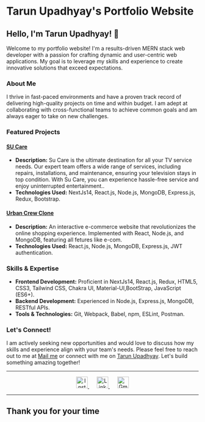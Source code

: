 # Tarun Upadhyay's Portfolio Website

## Hello, I'm Tarun Upadhyay! 👋

Welcome to my portfolio website! I'm a results-driven MERN stack web developer with a passion for crafting dynamic and user-centric web applications. My goal is to leverage my skills and experience to create innovative solutions that exceed expectations.

### About Me

I thrive in fast-paced environments and have a proven track record of delivering high-quality projects on time and within budget. I am adept at collaborating with cross-functional teams to achieve common goals and am always eager to take on new challenges.

### Featured Projects

#### [SU Care](https://www.sucare.in/)

- **Description:** Su Care is the ultimate destination for all your TV service needs. Our expert team offers a wide range of services, including repairs, installations, and maintenance, ensuring your television stays in top condition. With Su Care, you can experience hassle-free service and enjoy uninterrupted entertainment..
- **Technologies Used:** NextJs14, React.js, Node.js, MongoDB, Express.js, Redux, Bootstrap.

#### [Urban Crew Clone](https://jcrew-final-tarun-upadhyay.vercel.app/)

- **Description:** An interactive e-commerce website that revolutionizes the online shopping experience. Implemented with React, Node.js, and MongoDB, featuring all fetures like e-com.
- **Technologies Used:** React.js, Node.js, MongoDB, Express.js, JWT authentication.

### Skills & Expertise

- **Frontend Development:** Proficient in NextJs14, React.js, Redux, HTML5, CSS3, Tailwind CSS, Chakra UI, Material-UI,BootStrap, JavaScript (ES6+).
- **Backend Development:** Experienced in Node.js, Express.js, MongoDB, RESTful APIs.
- **Tools & Technologies:** Git, Webpack, Babel, npm, ESLint, Postman.

### Let's Connect!

I am actively seeking new opportunities and would love to discuss how my skills and experience align with your team's needs. Please feel free to reach out to me at [Mail me](mailto:tarunu88@gmail.com) or connect with me on [Tarun Upadhyay](https://www.linkedin.com/in/tarun-kr-upadhyay/). Let's build something amazing together!

----

<p align="center">
  <a href="https://www.instagram.com/tarun_kr_upadhyay/" style="margin-right:20px;">
    <img src="https://upload.wikimedia.org/wikipedia/commons/a/a5/Instagram_icon.png" alt="Instagram Logo" height="30" width="30">
  </a>
  <a href="https://www.linkedin.com/in/tarun-kr-upadhyay/" style="margin-right:20px;">
    <img src="https://upload.wikimedia.org/wikipedia/commons/c/ca/LinkedIn_logo_initials.png" alt="LinkedIn Logo" height="30" width="30">
  </a>
  <a href="mailto:tarunu88@gmail.com">
    <img src="https://upload.wikimedia.org/wikipedia/commons/thumb/7/7e/Gmail_icon_%282020%29.svg/1024px-Gmail_icon_%282020%29.svg.png" alt="Gmail Logo" height="30" width="30">
  </a>
</p>



---


## Thank you for your time